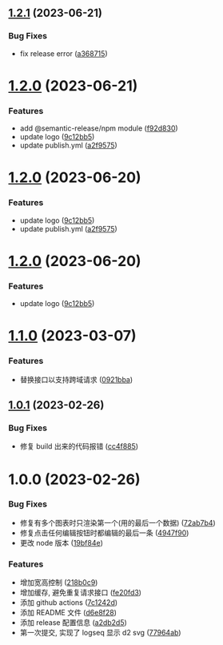 ## [1.2.1](https://github.com/b-yp/logseq-d2/compare/v1.2.0...v1.2.1) (2023-06-21)


### Bug Fixes

* fix release error ([a368715](https://github.com/b-yp/logseq-d2/commit/a3687155f849f61f8f5999af57b7799868b67d29))

# [1.2.0](https://github.com/b-yp/logseq-d2/compare/v1.1.0...v1.2.0) (2023-06-21)


### Features

* add @semantic-release/npm module ([f92d830](https://github.com/b-yp/logseq-d2/commit/f92d830c03f5248566e5d302ca4bd76fb5971a20))
* update logo ([9c12bb5](https://github.com/b-yp/logseq-d2/commit/9c12bb571af140d83e78c806e1ba3eec1203220e))
* update publish.yml ([a2f9575](https://github.com/b-yp/logseq-d2/commit/a2f9575ffece6605e727cf7f1dcbde86acc2325c))

# [1.2.0](https://github.com/b-yp/logseq-d2/compare/v1.1.0...v1.2.0) (2023-06-20)


### Features

* update logo ([9c12bb5](https://github.com/b-yp/logseq-d2/commit/9c12bb571af140d83e78c806e1ba3eec1203220e))
* update publish.yml ([a2f9575](https://github.com/b-yp/logseq-d2/commit/a2f9575ffece6605e727cf7f1dcbde86acc2325c))

# [1.2.0](https://github.com/b-yp/logseq-d2/compare/v1.1.0...v1.2.0) (2023-06-20)


### Features

* update logo ([9c12bb5](https://github.com/b-yp/logseq-d2/commit/9c12bb571af140d83e78c806e1ba3eec1203220e))

# [1.1.0](https://github.com/b-yp/logseq-d2/compare/v1.0.1...v1.1.0) (2023-03-07)


### Features

* 替换接口以支持跨域请求 ([0921bba](https://github.com/b-yp/logseq-d2/commit/0921bbad2dbc45968cc89a964a1e3ea4594dd6c1))

## [1.0.1](https://github.com/b-yp/logseq-d2/compare/v1.0.0...v1.0.1) (2023-02-26)


### Bug Fixes

* 修复 build 出来的代码报错 ([cc4f885](https://github.com/b-yp/logseq-d2/commit/cc4f8853a81480503e0f93fa99b17a45babba4a5))

# 1.0.0 (2023-02-26)


### Bug Fixes

* 修复有多个图表时只渲染第一个(用的最后一个数据) ([72ab7b4](https://github.com/b-yp/logseq-d2/commit/72ab7b43d3165a902cc1e986fdca2a8197509f6d))
* 修复点击任何编辑按钮时都编辑的最后一条 ([4947f90](https://github.com/b-yp/logseq-d2/commit/4947f90b0f9f887a907119f0f7c3d2011a4c83bd))
* 更改 node 版本 ([19bf84e](https://github.com/b-yp/logseq-d2/commit/19bf84e95c11bd58999464e6051400e5f3860e64))


### Features

* 增加宽高控制 ([218b0c9](https://github.com/b-yp/logseq-d2/commit/218b0c934921a9426388a8f1ce83e21d08bf31b7))
* 增加缓存, 避免重复请求接口 ([fe20fd3](https://github.com/b-yp/logseq-d2/commit/fe20fd3fee868f0f5617271a275989d599cc5a0d))
* 添加 github actions ([7c1242d](https://github.com/b-yp/logseq-d2/commit/7c1242dfe98a3dc7f1db099a0417a431670919a2))
* 添加 README 文件 ([d6e8f28](https://github.com/b-yp/logseq-d2/commit/d6e8f2802bad205ba145dbe3e807e44ff8f0d98b))
* 添加 release 配置信息 ([a2db2d5](https://github.com/b-yp/logseq-d2/commit/a2db2d51acd460160b0267fa4947b3e87c77b60f))
* 第一次提交, 实现了 logseq 显示 d2 svg ([77964ab](https://github.com/b-yp/logseq-d2/commit/77964abeb5ff32445aad91ae1bfd71aec308f6d9))
